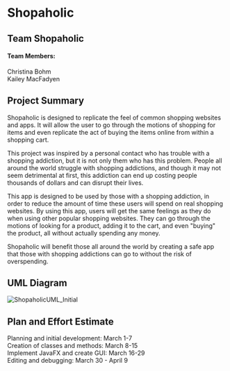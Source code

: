 # Shopaholic
## Team Shopaholic
#### Team Members:
Christina Bohm  
Kailey MacFadyen
## Project Summary
Shopaholic is designed to replicate the feel of common shopping websites and apps. 
It will allow the user to go through the motions of shopping for items and even replicate the act of buying the items online from within a shopping cart.  

This project was inspired by a personal contact who has trouble with a shopping addiction, but it is not only them who has this problem. People all around the world struggle with shopping addictions, and though it may not seem detrimental at first, this addiction can end up costing people thousands of dollars and can disrupt their lives.  

This app is designed to be used by those with a shopping addiction, in order to reduce the amount of time these users will spend on real shopping websites.
By using this app, users will get the same feelings as they do when using other popular shopping websites. They can go through the motions of looking for a product, adding it to the cart, and even "buying" the product, all without actually spending any money.

Shopaholic will benefit those all around the world by creating a safe app that those with shopping addictions can go to without the risk of overspending.
## UML Diagram
![ShopaholicUML_Initial](https://github.com/MacFadyenK/CSI2300_Project/assets/156818625/35591d0a-1ce1-48f7-b432-0cf9d8f99667)

## Plan and Effort Estimate
Planning and initial development: March 1-7  
Creation of classes and methods: March 8-15  
Implement JavaFX and create GUI: March 16-29  
Editing and debugging: March 30 - April 9
